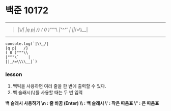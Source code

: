 # 백준 10172

***
> |\\_/|
> |q p|   /}
> ( 0 )"""\\
> |"^"`    |
> ||_/=\\\\__|  
***

```
console.log(`|\\_/|
|q p|   /}
( 0 )"""\\
|"^"\`    |
||_/=\\\\__|`)
```

### lesson
1. 백틱을 사용하면 여러 줄을 한 번에 출력할 수 있다.
2. 백 슬래시(\\)를 사용할 때는 두 번 입력

**백 슬래시 사용하기
\\n : 줄 바꿈 (Enter)
\\\\ : 백 슬래시
\\' : 작은 따옴표
\\" : 큰 따옴표**
